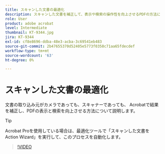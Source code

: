 ```yaml
---
title: スキャンした文書の最適化
description: スキャンした文書を補正して、表示や検索の操作性を向上させるPDFの方法について説明します
role: User
product: adobe acrobat
level: Intermediate
thumbnail: KT-9344.jpg
jira: KT-9344
exl-id: cf8e8696-ddba-48e3-acba-3c69541eb483
source-git-commit: 2b47655370d52405e5773f0358c71aa65fdecdef
workflow-type: tm+mt
source-wordcount: '63'
ht-degree: 0%

---
```


# スキャンした文書の最適化

文書の取り込み元がカメラであっても、スキャナーであっても、 Acrobatで結果を補正し、PDFの表示と検索を向上させる方法について説明します。

>[!TIP]
>
>Acrobat Proを使用している場合は、最適化ツールで「スキャンした文書をAction Wizard」を実行して、このプロセスを自動化します。

>[!VIDEO](https://video.tv.adobe.com/v/340823?quality=12&learn=on&hidetitle=true)
